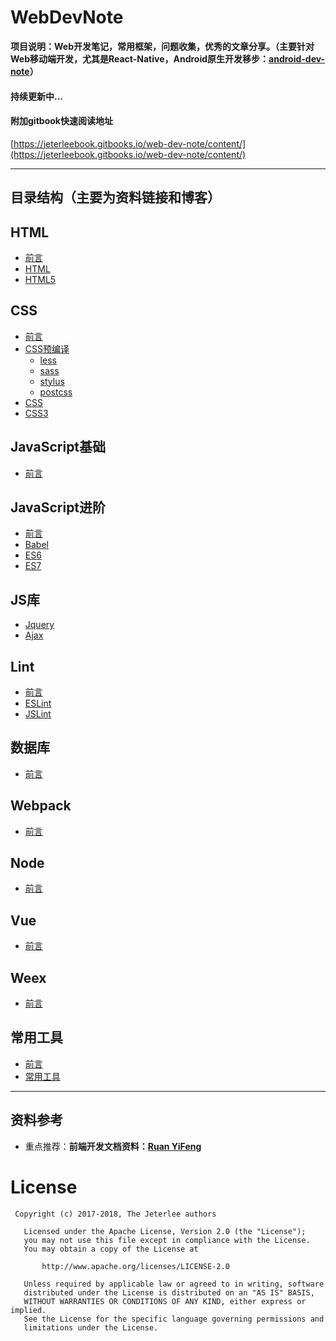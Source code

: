 # WebDevNote

**项目说明：Web开发笔记，常用框架，问题收集，优秀的文章分享。（主要针对Web移动端开发，尤其是React-Native，Android原生开发移步：**[**android-dev-note**](https://github.com/jeterlee/android-dev-note)**）**

#### 持续更新中...

#### 附加gitbook快速阅读地址
[https://jeterleebook.gitbooks.io/web-dev-note/content/](https://jeterleebook.gitbooks.io/web-dev-note/content/)


---

## 目录结构（主要为资料链接和博客）

## HTML

* [前言](html)
* [HTML](html/html.md)
* [HTML5](html/html5.md)

## CSS

* [前言](css)
* [CSS预编译](css/pre-css)
    * [less](css/pre-css/less.md)
    * [sass](css/pre-css/sass.md)
    * [stylus](css/pre-css/stylus.md)
    * [postcss](css/pre-css/postcss.md)
* [CSS](css/css.md)
* [CSS3](css/css3.md)
    
## JavaScript基础

* [前言](javascript/js-basis)

## JavaScript进阶

* [前言](javascript/js-advance)
* [Babel](javascript/babel)
* [ES6](javascript/es6)
* [ES7](javascript/es7)

## JS库

* [Jquery](javascript/jquery)
* [Ajax](javascript/ajax)

## Lint

* [前言](lint)
* [ESLint](lint/eslint)
* [JSLint](lint/jslint)

## 数据库

* [前言](db)

## Webpack

* [前言](webpack)

## Node

* [前言](node)

## Vue

* [前言](vue)

## Weex

* [前言](weex)

## 常用工具

* [前言](tools)
* [常用工具](tools/often-tools.md)

---


## 资料参考
* 重点推荐：**前端开发文档资料：**[**Ruan YiFeng**](https://github.com/ruanyf)


# License

```
 Copyright (c) 2017-2018, The Jeterlee authors 

   Licensed under the Apache License, Version 2.0 (the "License");
   you may not use this file except in compliance with the License.
   You may obtain a copy of the License at

       http://www.apache.org/licenses/LICENSE-2.0

   Unless required by applicable law or agreed to in writing, software
   distributed under the License is distributed on an "AS IS" BASIS,
   WITHOUT WARRANTIES OR CONDITIONS OF ANY KIND, either express or implied.
   See the License for the specific language governing permissions and
   limitations under the License.
```



